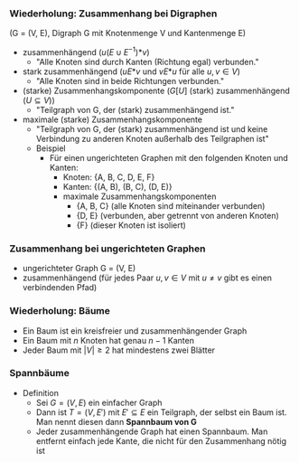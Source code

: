 ### Wiederholung: Zusammenhang bei Digraphen
(G = (V, E), Digraph G mit Knotenmenge V und Kantenmenge E)
- zusammenhängend ($u(E\cup E^{-1})\text{*} v)$ 
	- "Alle Knoten sind durch Kanten (Richtung egal) verbunden."
- stark zusammenhängend ($u E \text{*}v$ und $v E \text{*}u$ für alle $u, v \in V$)
	- "Alle Knoten sind in beide Richtungen verbunden."
- (starke) Zusammenhangskomponente ($G[U]$ (stark) zusammenhängend ($U \subseteq V$))
	- "Teilgraph von G, der (stark) zusammenhängend ist."
- maximale (starke) Zusammenhangskomponente
	- "Teilgraph von G, der (stark) zusammenhängend ist und keine Verbindung zu anderen Knoten außerhalb des Teilgraphen ist"
	- Beispiel
		- Für einen ungerichteten Graphen mit den folgenden Knoten und Kanten:
			- Knoten: {A, B, C, D, E, F}
			- Kanten: {(A, B), (B, C), (D, E)}
			- maximale Zusammenhangskomponenten
				- {A, B, C} (alle Knoten sind miteinander verbunden)
				- {D, E} (verbunden, aber getrennt von anderen Knoten)
				- {F} (dieser Knoten ist isoliert)
### Zusammenhang bei ungerichteten Graphen
- ungerichteter Graph G = (V, E)
- zusammenhängend (für jedes Paar $u, v \in V$ mit $u \neq v$ gibt es einen verbindenden Pfad)

### Wiederholung: Bäume
- Ein Baum ist ein kreisfreier und zusammenhängender Graph
- Ein Baum mit $n$ Knoten hat genau $n -1$ Kanten
- Jeder Baum mit $|V| \geq 2$ hat mindestens zwei Blätter
### Spannbäume
- Definition
	- Sei $G = (V, E)$ ein einfacher Graph
	- Dann ist $T = (V, E')$ mit $E' \subseteq E$ ein Teilgraph, der selbst ein Baum ist. Man nennt diesen dann **Spannbaum von G**
	- Jeder zusammenhängende Graph hat einen Spannbaum. Man entfernt einfach jede Kante, die nicht für den Zusammenhang nötig ist
	